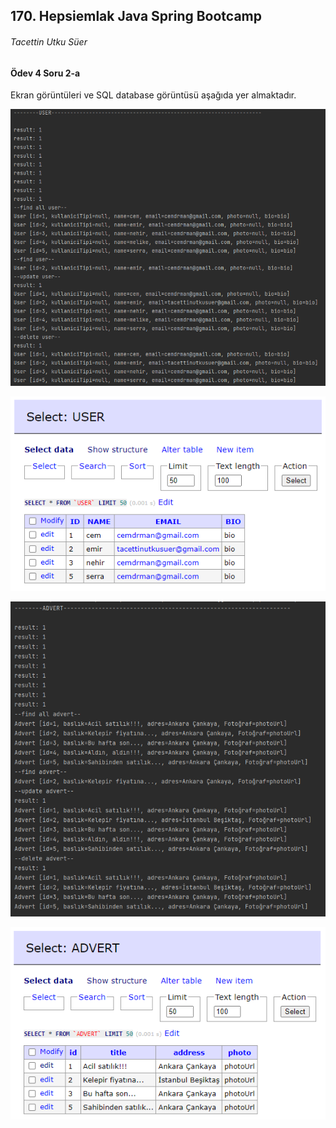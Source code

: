 ##  170. Hepsiemlak Java Spring Bootcamp

###### Tacettin Utku Süer



#### Ödev 4 Soru 2-a



Ekran görüntüleri ve SQL database görüntüsü aşağıda yer almaktadır.



![userEkranGoruntusu](sekiller/userEkranGoruntusu.PNG)



![userSQL](sekiller/userSQL.PNG)



![advertEkranGoruntusu](sekiller/advertEkranGoruntusu.PNG)



![advertSQL](sekiller/advertSQL.PNG)
